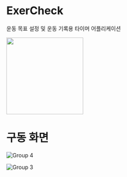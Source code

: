 # ExerCheck
운동 목표 설정 및 운동 기록용 타이머 어플리케이션

<img src="https://github.com/user-attachments/assets/e5b1e142-9b72-4bd9-a84d-73383f29211f" width="200" height="200"/>

# 구동 화면
![Group 4](https://github.com/user-attachments/assets/0d045a37-75a4-459a-9eea-8a6efa6fc2bd)

![Group 3](https://github.com/user-attachments/assets/f273e600-624d-4c1a-9c60-7427280a5733)
